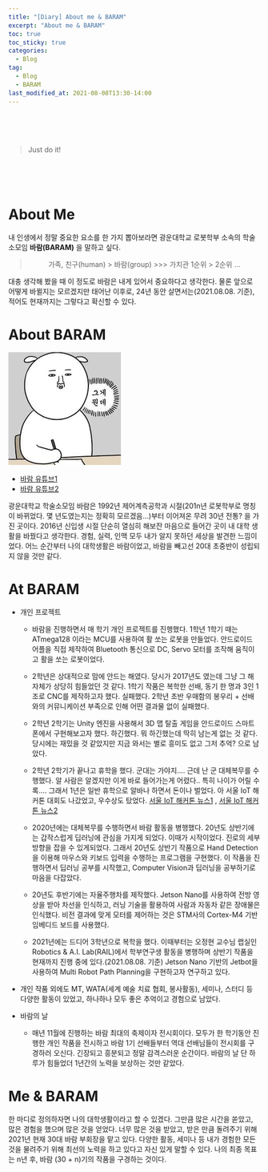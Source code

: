 ```yaml
---
title: "[Diary] About me & BARAM"
excerpt: "About me & BARAM"
toc: true
toc_sticky: true
categories:
  - Blog
tag:
  - Blog
  - BARAM
last_modified_at: 2021-08-08T13:30-14:00
---
```

<br><br><br>

> Just do it!

<br><br><br>

# About Me
내 인생에서 정말 중요한 요소를 한 가지 뽑아보라면 광운대학교 로봇학부 소속의 학술 소모임 **바람(BARAM)** 을 말하고 싶다.

> <center> 
> 가족, 친구(human) > 바람(group) >>> 가치관 1순위 > 2순위 ...
> </center>

대충 생각해 봤을 때 이 정도로 바람은 내게 있어서 중요하다고 생각한다. 물론 앞으로 어떻게 바뀔지는 모르겠지만 태어난 이후로, 24년 동안 살면서는(2021.08.08. 기준), 적어도 현재까지는 그렇다고 확신할 수 있다.

# About BARAM
![diary-about-baram-and-me1](/assets/images/diary-about-baram-and-me/diary-about-baram-and-me1.jpg)

- [바람 유튜브1](https://www.youtube.com/channel/UCdHSC6VYNzvF0n2JLSfUqhg)
- [바람 유튜브2](https://www.youtube.com/channel/UC7_gnFRAobUCRoZCKjWsW5Q)

광운대학교 학술소모임 바람은 1992년 제어계측공학과 시절(201n년 로봇학부로 명칭이 바뀌었다. 몇 년도였는지는 정확히 모르겠음...)부터 이어져온 무려 30년 전통? 을 가진 곳이다. 2016년 신입생 시절 단순히 열심히 해보잔 마음으로 들어간 곳이 내 대학 생활을 바꿨다고 생각한다. 경험, 실력, 인맥 모두 내가 알지 못하던 세상을 발견한 느낌이었다. 어느 순간부터 나의 대학생활은 바람이었고, 바람을 빼고선 20대 초중반이 성립되지 않을 것만 같다.

# At BARAM

- 개인 프로젝트

    - 바람을 진행하면서 매 학기 개인 프로젝트를 진행했다. 1학년 1학기 때는 ATmega128 이라는 MCU를 사용하여 활 쏘는 로봇을 만들었다. 안드로이드 어플을 직접 제작하여 Bluetooth 통신으로 DC, Servo 모터를 조작해 움직이고 활을 쏘는 로봇이었다.

    - 2학년은 상대적으로 맘에 안드는 해였다. 당시가 2017년도 였는데 그냥 그 해 자체가 상당히 힘들었던 것 같다. 1학기 작품은 복학한 선배, 동기 한 명과 3인 1조로 CNC를 제작하고자 했다. 실패했다. 2학년 초반 우매함의 봉우리 + 선배와의 커뮤니케이션 부족으로 인해 어떤 결과물 없이 실패했다.

    - 2학년 2학기는 Unity 엔진을 사용해서 3D 맵 탈출 게임을 안드로이드 스마트폰에서 구현해보고자 했다. 하긴했다. 뭐 하긴했는데 딱히 남는게 없는 것 같다. 당시에는 재밌을 것 같았지만 지금 와서는 별로 흥미도 없고 그저 추억? 으로 남았다.

    - 2학년 2학기가 끝나고 휴학을 했다. 군대는 가야지.... 근데 난 군 대체복무를 수행했다. 알 사람은 알겠지만 이게 바로 들어가는게 어렸다.. 특히 나이가 어릴 수록.... 그래서 1년은 일반 휴학으로 알바나 하면서 돈이나 벌었다. 아 서울 IoT 해커톤 대회도 나갔었고, 우수상도 탔었다. [서울 IoT 해커톤 뉴스1](https://www.hankyung.com/economy/article/201810169859a) , [서울 IoT 해커톤 뉴스2](http://www.joongdo.co.kr/web/view.php?key=20181016001012035)

    - 2020년에는 대체복무를 수행하면서 바람 활동을 병행했다. 20년도 상반기에는 갑작스럽게 딥러닝에 관심을 가지게 되었다. 이때가 시작이었다. 진로의 세부 방향을 잡을 수 있게되었다. 그래서 20년도 상반기 작품으로 Hand Detection을 이용해 마우스와 키보드 입력을 수행하는 프로그램을 구현했다. 이 작품을 진행하면서 딥러닝 공부를 시작했고, Computer Vision과 딥러닝을 공부하기로 마음을 다잡았다.

    - 20년도 후반기에는 자율주행차를 제작했다. Jetson Nano를 사용하여 전방 영상을 받아 차선을 인식하고, 러닝 기술을 활용하여 사람과 자동차 같은 장애물은 인식했다. 비전 결과에 맞게 모터를 제어하는 것은 STM사의 Cortex-M4 기반 임베디드 보드를 사용했다.

    - 2021년에는 드디어 3학년으로 복학을 했다. 이때부터는 오정현 교수님 랩실인 Robotics & A.I. Lab(RAIL)에서 학부연구생 활동을 병행하며 상반기 작품을 현재까지 진행 중에 있다.(2021.08.08. 기준) Jetson Nano 기반의 Jetbot을 사용하여 Multi Robot Path Planning을 구현하고자 연구하고 있다.


- 개인 작품 외에도 MT, WATA(세계 예술 치료 협회, 봉사활동), 세미나, 스터디 등 다양한 활동이 있었고, 하나하나 모두 좋은 추억이고 경험으로 남았다.

- 바람의 날
    - 매년 11월에 진행하는 바람 최대의 축제이자 전시회이다. 모두가 한 학기동안 진행한 개인 작품을 전시하고 바람 1기 선배들부터 역대 선배님들이 전시회를 구경하러 오신다. 긴장되고 흥분되고 정말 감격스러운 순간이다. 바람의 날 단 하루가 힘들었더 1년간의 노력을 보상하는 것만 같았다.

# Me & BARAM

한 마디로 정의하자면 나의 대학생활이라고 할 수 있겠다. 그만큼 많은 시간을 쏟았고, 많은 경험을 했으며 많은 것을 얻었다. 너무 많은 것을 받았고, 받은 만큼 돌려주기 위해 2021년 현재 30대 바람 부회장을 맡고 있다. 다양한 활동, 세미나 등 내가 경험한 모든 것을 물려주기 위해 최선의 노력을 하고 있다고 자신 있게 말할 수 있다. 나의 최종 목표는 n년 후, 바람 (30 + n)기의 작품을 구경하는 것이다.
